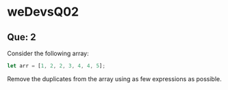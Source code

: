 # weDevsQ02

## Que: 2

Consider the following array:

```javascript
let arr = [1, 2, 2, 3, 4, 4, 5];
```

Remove the duplicates from the array using as few expressions as possible.
